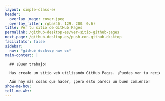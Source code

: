 ```yaml
---
layout: simple-class-es
header:
  overlay_image: cover.jpeg
  overlay_filter: rgba(46, 129, 200, 0.6)
title: Ver tu sitio de GitHub Pages
permalink: /github-desktop-es/ver-sitio-github-pages
next-page: /github-desktop-es/push-con-github-desktop
facilitator: false
sidebar:
  nav: "github-desktop-nav-es"
main-content: |

  ## ¡Buen trabajo!

  Has creado un sitio web utilizando GitHub Pages. ¡Puedes ver tu recién publicado sitio en `https://TU-USUARIO.github.io/`!

  Aún hay más cosas que hacer, ¡pero esto parece un buen comienzo!
show-me-how:
tell-me-why:
---
```

